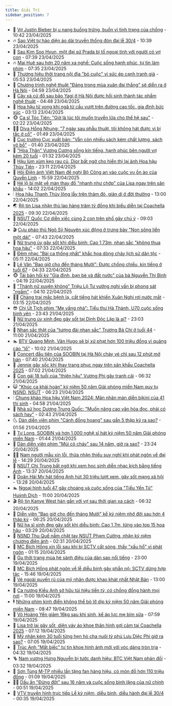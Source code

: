 ```yaml
---
title: Giải Trí
sidebar_position: 7
---
```


<!-- dantri-giai-tri:START -->
- 🤩 [Vợ Justin Bieber bị u nang buồng trứng, buồn vì tình trạng của chồng](https://dantri.com.vn/giai-tri/vo-justin-bieber-bi-u-nang-buong-trung-buon-vi-tinh-trang-cua-chong-20250423112646591.htm) - 10:42 23/04/2025
- 🔥 [Sao Việt tự hào diện áo dài truyền thống đón đại lễ 30/4](https://dantri.com.vn/giai-tri/sao-viet-tu-hao-dien-ao-dai-truyen-thong-don-dai-le-304-20250423151238177.htm) - 10:39 23/04/2025
- 🚀 [Sau Kim Soo Hyun, một đại sứ Prada bị tố ngoại tình với người có vợ con](https://dantri.com.vn/giai-tri/sau-kim-soo-hyun-mot-dai-su-prada-bi-to-ngoai-tinh-voi-nguoi-co-vo-con-20250423122209644.htm) - 07:39 23/04/2025
- 🔥 [Mai Huê sau hơn 20 năm xa nghề: Cuộc sống hạnh phúc, tự tin làm phim](https://dantri.com.vn/giai-tri/mai-hue-sau-hon-20-nam-xa-nghe-cuoc-song-hanh-phuc-tu-tin-lam-phim-20250423124736484.htm) - 07:35 23/04/2025
- 🌈 [Thương hiệu thời trang nội địa &quot;bỏ cuộc&quot; vì sức ép cạnh tranh giá](https://dantri.com.vn/giai-tri/thuong-hieu-thoi-trang-noi-dia-bo-cuoc-vi-suc-ep-canh-tranh-gia-20250422111235532.htm) - 05:53 23/04/2025
- 📝 [Chương trình nghệ thuật &quot;Đảng trong mùa xuân đại thắng&quot; sẽ diễn ra ở Hà Nội](https://dantri.com.vn/giai-tri/chuong-trinh-nghe-thuat-dang-trong-mua-xuan-dai-thang-se-dien-ra-o-ha-noi-20250423104012258.htm) - 04:59 23/04/2025
- 💪 [Cây xà cừ đổ sau bão Yagi ở Hà Nội được hồi sinh thành tác phẩm nghệ thuật](https://dantri.com.vn/giai-tri/cay-xa-cu-do-sau-bao-yagi-o-ha-noi-duoc-hoi-sinh-thanh-tac-pham-nghe-thuat-20250423104444823.htm) - 04:48 23/04/2025
- 🤡 [Hoa hậu tử vong khi ngã từ cầu vượt trên đường cao tốc, gia đình bức xúc](https://dantri.com.vn/giai-tri/hoa-hau-tu-vong-khi-nga-tu-cau-vuot-tren-duong-cao-toc-gia-dinh-buc-xuc-20250423094052709.htm) - 03:13 23/04/2025
- 🐵 [Ca sĩ Tóc Tiên: &quot;Giờ là lúc tôi muốn truyền lửa cho thế hệ sau&quot;](https://dantri.com.vn/giai-tri/ca-si-toc-tien-gio-la-luc-toi-muon-truyen-lua-cho-the-he-sau-20250423071141581.htm) - 02:22 23/04/2025
- 🧑‍🏫 [Diva Hồng Nhung: &quot;7 ngày sau phẫu thuật, tôi không hát được vì bị tắc ở cổ&quot;](https://dantri.com.vn/giai-tri/diva-hong-nhung-7-ngay-sau-phau-thuat-toi-khong-hat-duoc-vi-bi-tac-o-co-20250423025552332.htm) - 01:49 23/04/2025
- 💂 [Cục trưởng Cục xuất bản: &quot;Vẫn còn nhiều sách kém chất lượng, sách vô bổ&quot;](https://dantri.com.vn/giai-tri/cuc-truong-cuc-xuat-ban-van-con-nhieu-sach-kem-chat-luong-sach-vo-bo-20250422194421198.htm) - 01:40 23/04/2025
- 🤠 [&quot;Hòa Thân&quot; Vương Cương sống kín tiếng, hạnh phúc bên người vợ kém 20 tuổi](https://dantri.com.vn/giai-tri/hoa-than-vuong-cuong-song-kin-tieng-hanh-phuc-ben-nguoi-vo-kem-20-tuoi-20250422111220109.htm) - 01:32 23/04/2025
- 🫶 [Hậu lùm xùm kẹo rau củ, Dior bất ngờ cho hiển thị lại ảnh Hoa hậu Thùy Tiên](https://dantri.com.vn/giai-tri/hau-lum-xum-keo-rau-cu-dior-bat-ngo-cho-hien-thi-lai-anh-hoa-hau-thuy-tien-20250423025625990.htm) - 23:11 22/04/2025
- 🦏 [Hội Điện ảnh Việt Nam đề nghị Bộ Công an vào cuộc vụ ồn ào của Quyền Linh](https://dantri.com.vn/giai-tri/hoi-dien-anh-viet-nam-de-nghi-bo-cong-an-vao-cuoc-vu-on-ao-cua-quyen-linh-20250422222300076.htm) - 15:59 22/04/2025
- 🧰 [Hé lộ bí mật về màn thay đồ &quot;nhanh như chớp&quot; của Lisa ngay trên sân khấu](https://dantri.com.vn/giai-tri/he-lo-bi-mat-ve-man-thay-do-nhanh-nhu-chop-cua-lisa-ngay-tren-san-khau-20250422150653769.htm) - 14:02 22/04/2025
- 🕯 [Hoa hậu Thanh Thủy lộng lẫy trên thảm đỏ, giản dị ở đời thường](https://dantri.com.vn/giai-tri/hoa-hau-thanh-thuy-long-lay-tren-tham-do-gian-di-o-doi-thuong-20250422145548208.htm) - 13:00 22/04/2025
- 🌏 [Rộ tin Lisa nhận thù lao hàng trăm tỷ đồng khi biểu diễn tại Coachella 2025](https://dantri.com.vn/giai-tri/ro-tin-lisa-nhan-thu-lao-hang-tram-ty-dong-khi-bieu-dien-tai-coachella-2025-20250422115719306.htm) - 09:30 22/04/2025
- 🌈 [NSƯT Quốc Cơ diễn xiếc cùng 2 con trên phố gây chú ý](https://dantri.com.vn/giai-tri/nsut-quoc-co-dien-xiec-cung-2-con-tren-pho-gay-chu-y-20250422151308686.htm) - 09:03 22/04/2025
- 🎬 [Cựu pháo thủ Ngô Sỹ Nguyên xúc động ở trưng bày &quot;Non sông liền một dải&quot;](https://dantri.com.vn/giai-tri/cuu-phao-thu-ngo-sy-nguyen-xuc-dong-o-trung-bay-non-song-lien-mot-dai-20250422142024774.htm) - 07:43 22/04/2025
- 👀 [Nữ trung úy gây sốt khi diễu binh: Cao 1,73m, nhan sắc &quot;không thua hoa hậu&quot;](https://dantri.com.vn/giai-tri/nu-trung-uy-gay-sot-khi-dieu-binh-cao-173m-nhan-sac-khong-thua-hoa-hau-20250422140819450.htm) - 07:33 22/04/2025
- 🧰 [Đêm nhạc &quot;Bài ca thống nhất&quot; khắc họa dòng chảy lịch sử dân tộc](https://dantri.com.vn/giai-tri/dem-nhac-bai-ca-thong-nhat-khac-hoa-dong-chay-lich-su-dan-toc-20250421221530804.htm) - 05:11 22/04/2025
- 🧰 [Lê Vân &quot;Bao giờ cho đến tháng Mười&quot;: Được chồng chiều, kín tiếng ở tuổi 67](https://dantri.com.vn/giai-tri/le-van-bao-gio-cho-den-thang-muoi-duoc-chong-chieu-kin-tieng-o-tuoi-67-20250422005345685.htm) - 04:33 22/04/2025
- 🐵 [Tái bản hồi ký &quot;Gia đình, bạn bè và đất nước&quot; của bà Nguyễn Thị Bình](https://dantri.com.vn/giai-tri/tai-ban-hoi-ky-gia-dinh-ban-be-va-dat-nuoc-cua-ba-nguyen-thi-binh-20250422101331978.htm) - 04:19 22/04/2025
- 🐘 [&quot;Thánh nữ xuyên không&quot; Triệu Lộ Tư vướng nghi vấn bị phong sát &quot;ngầm&quot;](https://dantri.com.vn/giai-tri/thanh-nu-xuyen-khong-trieu-lo-tu-vuong-nghi-van-bi-phong-sat-ngam-20250422093309291.htm) - 04:10 22/04/2025
- 🧑‍💻 [Chàng trai mắc bệnh lạ, cất tiếng hát khiến Xuân Nghi rơi nước mắt](https://dantri.com.vn/giai-tri/chang-trai-mac-benh-la-cat-tieng-hat-khien-xuan-nghi-roi-nuoc-mat-20250422063147723.htm) - 03:15 22/04/2025
- 😎 [Chị Út Tịch phim &quot;Mẹ vắng nhà&quot;: Tiểu thư Hà Thành, U70 cuộc sống bình yên](https://dantri.com.vn/giai-tri/chi-ut-tich-phim-me-vang-nha-tieu-thu-ha-thanh-u70-cuoc-song-binh-yen-20250422030254228.htm) - 23:43 21/04/2025
- 🧰 [Nữ trung úy xinh đẹp gây sốt tại Dinh Độc Lập là ai?](https://dantri.com.vn/giai-tri/nu-trung-uy-xinh-dep-gay-sot-tai-dinh-doc-lap-la-ai-20250421183113233.htm) - 23:03 21/04/2025
- 🧰 [Nhan sắc thật của &quot;tượng đài nhan sắc&quot; Trương Bá Chi ở tuổi 44](https://dantri.com.vn/giai-tri/nhan-sac-that-cua-tuong-dai-nhan-sac-truong-ba-chi-o-tuoi-44-20250421110048773.htm) - 11:00 21/04/2025
- 🏊 [BTV Quang Minh, Vân Hugo sẽ bị xử phạt hơn 100 triệu đồng vì quảng cáo &quot;lố&quot;](https://dantri.com.vn/giai-tri/btv-quang-minh-van-hugo-se-bi-xu-phat-hon-100-trieu-dong-vi-quang-cao-lo-20250421164240409.htm) - 10:02 21/04/2025
- 🌋 [Concert đầu tiên của SOOBIN tại Hà Nội cháy vé chỉ sau 12 phút mở bán](https://dantri.com.vn/giai-tri/concert-dau-tien-cua-soobin-tai-ha-noi-chay-ve-chi-sau-12-phut-mo-ban-20250421141232725.htm) - 07:40 21/04/2025
- 🔭 [Jennie gây sốc khi thay trang phục ngay trên sân khấu Coachella 2025](https://dantri.com.vn/giai-tri/jennie-gay-soc-khi-thay-trang-phuc-ngay-tren-san-khau-coachella-2025-20250421120949057.htm) - 07:02 21/04/2025
- 📝 [Con gái 18 tuổi của &quot;thiên hậu&quot; Vương Phi gây tranh cãi](https://dantri.com.vn/giai-tri/con-gai-18-tuoi-cua-thien-hau-vuong-phi-gay-tranh-cai-20250421100228277.htm) - 06:32 21/04/2025
- 😺 [&quot;Khúc ca khải hoàn&quot; kỷ niệm 50 năm Giải phóng miền Nam quy tụ NSND, NSƯT](https://dantri.com.vn/giai-tri/khuc-ca-khai-hoan-ky-niem-50-nam-giai-phong-mien-nam-quy-tu-nsnd-nsut-20250421122948175.htm) - 06:23 21/04/2025
- 🕯 [Chung khảo Hoa hậu Việt Nam 2024: Mãn nhãn màn diễn bikini của 41 thí sinh](https://dantri.com.vn/giai-tri/chung-khao-hoa-hau-viet-nam-2024-man-nhan-man-dien-bikini-cua-41-thi-sinh-20250421104406230.htm) - 04:58 21/04/2025
- 🦄 [Nhà sử học Dương Trung Quốc: &quot;Muốn nâng cao văn hóa đọc, phải có sách hay&quot;](https://dantri.com.vn/giai-tri/nha-su-hoc-duong-trung-quoc-muon-nang-cao-van-hoa-doc-phai-co-sach-hay-20250421005326625.htm) - 02:43 21/04/2025
- 🌜 [Dàn diễn viên phim &quot;Cánh đồng hoang&quot; sau gần 5 thập kỷ ra sao?](https://dantri.com.vn/giai-tri/dan-dien-vien-phim-canh-dong-hoang-sau-gan-5-thap-ky-ra-sao-20250420233821255.htm) - 01:56 21/04/2025
- 👹 [Tự Long, SOOBIN và hơn 1.000 nghệ sĩ hát kỷ niệm 50 năm Giải phóng miền Nam](https://dantri.com.vn/giai-tri/tu-long-soobin-va-hon-1000-nghe-si-hat-ky-niem-50-nam-giai-phong-mien-nam-20250421075757581.htm) - 01:44 21/04/2025
- 🚀 [Dàn diễn viên phim &quot;Mùi cỏ cháy&quot; sau 14 năm, giờ ra sao?](https://dantri.com.vn/giai-tri/dan-dien-vien-phim-mui-co-chay-sau-14-nam-gio-ra-sao-20250419173508453.htm) - 23:24 20/04/2025
- 🧑‍💻 [Nam người mẫu xin lỗi, thừa nhận thiếu suy nghĩ khi phát ngôn về đại lễ](https://dantri.com.vn/giai-tri/nam-nguoi-mau-xin-loi-thua-nhan-thieu-suy-nghi-khi-phat-ngon-ve-dai-le-20250420211555018.htm) - 14:29 20/04/2025
- 🦩 [NSƯT Chí Trung bất ngờ khi xem học sinh diễn nhạc kịch bằng tiếng Anh](https://dantri.com.vn/giai-tri/nsut-chi-trung-bat-ngo-khi-xem-hoc-sinh-dien-nhac-kich-bang-tieng-anh-20250420185530239.htm) - 13:37 20/04/2025
- 💫 [Doãn Hải My hát tiếng Anh hút 30 triệu lượt xem, gây sốt mạng xã hội](https://dantri.com.vn/giai-tri/doan-hai-my-hat-tieng-anh-hut-30-trieu-luot-xem-gay-sot-mang-xa-hoi-20250420200041406.htm) - 13:28 20/04/2025
- 🏊 [Ngoại hình tuổi 47 gây choáng và cuộc sống của &quot;Tiểu Yến Tử&quot; Huỳnh Dịch](https://dantri.com.vn/giai-tri/ngoai-hinh-tuoi-47-gay-choang-va-cuoc-song-cua-tieu-yen-tu-huynh-dich-20250420112427452.htm) - 11:00 20/04/2025
- 🎬 [Rộ tin Kanye West hàn gắn với vợ sau thời gian xa cách](https://dantri.com.vn/giai-tri/ro-tin-kanye-west-han-gan-voi-vo-sau-thoi-gian-xa-cach-20250420114252687.htm) - 06:32 20/04/2025
- 💃 [Diễn viên &quot;Bao giờ cho đến tháng Mười&quot; kể kỷ niệm nhớ đời sau hơn 4 thập kỷ](https://dantri.com.vn/giai-tri/dien-vien-bao-gio-cho-den-thang-muoi-ke-ky-niem-nho-doi-sau-hon-4-thap-ky-20250420095115853.htm) - 06:25 20/04/2025
- 🌊 [Nữ hạ sĩ xinh đẹp gây sốt khi diễu binh: Cao 1,7m, từng vào top 15 hoa hậu](https://dantri.com.vn/giai-tri/nu-ha-si-xinh-dep-gay-sot-khi-dieu-binh-cao-17m-tung-vao-top-15-hoa-hau-20250419234145054.htm) - 03:29 20/04/2025
- 🧰 [NSND Thu Quế nắm chặt tay NSƯT Phạm Cường, nhận kỷ niệm chương điện ảnh](https://dantri.com.vn/giai-tri/nsnd-thu-que-nam-chat-tay-nsut-pham-cuong-nhan-ky-niem-chuong-dien-anh-20250420004033901.htm) - 02:31 20/04/2025
- 🦣 [MC Bích Hồng xin lỗi sau khi bị SCTV cắt sóng, thấy &quot;xấu hổ&quot; vì phát ngôn](https://dantri.com.vn/giai-tri/mc-bich-hong-xin-loi-sau-khi-bi-sctv-cat-song-thay-xau-ho-vi-phat-ngon-20250420071952881.htm) - 01:15 20/04/2025
- 🥷 [Gu thời trang mùa hè sành điệu của dàn sao nổi tiếng](https://dantri.com.vn/giai-tri/gu-thoi-trang-mua-he-sanh-dieu-cua-dan-sao-noi-tieng-20250418182035588.htm) - 23:00 19/04/2025
- 🦏 [MC Bích Hồng phát ngôn về lễ diễu binh gây phẫn nộ: SCTV dừng hợp tác](https://dantri.com.vn/giai-tri/mc-bich-hong-phat-ngon-ve-le-dieu-binh-gay-phan-no-sctv-dung-hop-tac-20250419214353578.htm) - 15:46 19/04/2025
- 🫶 [Vẻ ngoài quyến rũ của mỹ nhân được khao khát nhất Nhật Bản](https://dantri.com.vn/giai-tri/ve-ngoai-quyen-ru-cua-my-nhan-duoc-khao-khat-nhat-nhat-ban-20250419122120314.htm) - 13:00 19/04/2025
- 💼 [Ca nương Kiều Anh sở hữu túi hiệu tiền tỷ, có chồng đồng hành mọi nơi](https://dantri.com.vn/giai-tri/ca-nuong-kieu-anh-so-huu-tui-hieu-tien-ty-co-chong-dong-hanh-moi-noi-20250417114101691.htm) - 11:00 19/04/2025
- 🕴 [Những phim kinh điển không thể bỏ lỡ dịp kỷ niệm 50 năm Giải phóng miền Nam](https://dantri.com.vn/giai-tri/nhung-phim-kinh-dien-khong-the-bo-lo-dip-ky-niem-50-nam-giai-phong-mien-nam-20250419113730423.htm) - 08:47 19/04/2025
- 🐲 [Võ Hoàng Yến giảm 16kg sau khi sinh, kể áp lực mẹ bỉm sữa](https://dantri.com.vn/giai-tri/vo-hoang-yen-giam-16kg-sau-khi-sinh-ke-ap-luc-me-bim-sua-20250417194009244.htm) - 07:59 19/04/2025
- 🐘 [Lisa trở lại gây sốt, diện váy áo khoe thân hình gợi cảm tại Coachella 2025](https://dantri.com.vn/giai-tri/lisa-tro-lai-gay-sot-dien-vay-ao-khoe-than-hinh-goi-cam-tai-coachella-2025-20250419113334207.htm) - 07:12 19/04/2025
- 🤭 [Mỹ nhân kém 30 tuổi từng hẹn hò cha nuôi tỷ phú Lưu Diệc Phi giờ ra sao?](https://dantri.com.vn/giai-tri/my-nhan-kem-30-tuoi-tung-hen-ho-cha-nuoi-ty-phu-luu-diec-phi-gio-ra-sao-20250419104949959.htm) - 07:05 19/04/2025
- 💯 [Trúc Anh &quot;Mắt biếc&quot; tự tin khoe hình ảnh mới với vóc dáng tròn trịa](https://dantri.com.vn/giai-tri/truc-anh-mat-biec-tu-tin-khoe-hinh-anh-moi-voi-voc-dang-tron-tria-20250419110313406.htm) - 04:32 19/04/2025
- 🪜 [Nam vương Hưng Nguyễn bị tước danh hiệu: BTC Việt Nam phản đối](https://dantri.com.vn/giai-tri/nam-vuong-hung-nguyen-bi-tuoc-danh-hieu-btc-viet-nam-phan-doi-20250419091223019.htm) - 03:32 19/04/2025
- 👹 [Sơn Tùng M-TP nhiều lần tặng fan hàng hiệu, có món đồ hơn 110 triệu đồng](https://dantri.com.vn/giai-tri/son-tung-m-tp-nhieu-lan-tang-fan-hang-hieu-co-mon-do-hon-110-trieu-dong-20250417011320330.htm) - 01:09 19/04/2025
- 🧑‍🏫 [Dấu ấn &quot;Đừng đốt&quot; sau 16 năm và cuộc sống bình lặng của nữ chính](https://dantri.com.vn/giai-tri/dau-an-dung-dot-sau-16-nam-va-cuoc-song-binh-lang-cua-nu-chinh-20250419062901327.htm) - 00:51 19/04/2025
- 🐘 [VTV truyền hình trực tiếp Lễ kỷ niệm, diễu binh, diễu hành đại lễ 30/4](https://dantri.com.vn/giai-tri/vtv-truyen-hinh-truc-tiep-le-ky-niem-dieu-binh-dieu-hanh-dai-le-304-20250418221152943.htm) - 00:35 19/04/2025<!-- dantri-giai-tri:END -->
